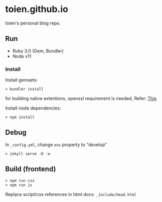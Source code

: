# toien.github.io

toien's personal blog repo.

## Run

- Ruby 3.0 (Gem, Bundler)
- Node v11 

### Install

Install gemsets:
```shell
> bundler install
```

for building native extentions, openssl requirement is needed, Refer: [This](https://stackoverflow.com/questions/30818391/gem-eventmachine-fatal-error-openssl-ssl-h-file-not-found)

Install node dependencies:

```shell
> npm install
```

## Debug

In `_config.yml`, change `env` property to "develop" 

```shell
> jekyll serve -D -w
```

## Build (frontend)

```
> npm run css
> npm run js
```

Replace script/css references in html docs: `_include/head.html`

